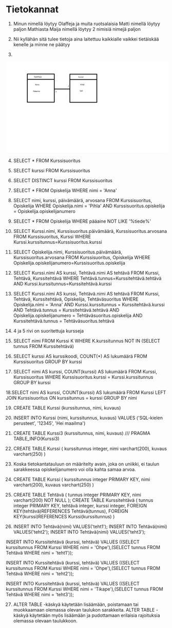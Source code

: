 # Tietokannat

1. Minun nimellä löytyy Olaffeja ja muita ruotsalaisia
Matti nimellä löytyy paljon Mathiasta
Maija nimellä löytyy 2 nimisiä nimejä paljon

2. Nii kyllähän sitä tulee tietoja aina laitettuu kaikkialle vaikkei tietäiskää kenelle ja minne ne päätyy

3. 
![Kuva1](Taulukko.png)

4. SELECT * 
FROM Kurssisuoritus

5. SELECT kurssi 
FROM Kurssisuoritus

6. SELECT DISTINCT kurssi 
FROM Kurssisuoritus

7. SELECT * 
FROM Opiskelija 
WHERE nimi = 'Anna'

8. SELECT nimi, kurssi, päivämäärä, arvosana 
FROM Kurssisuoritus, Opiskelija 
WHERE Opiskelija.nimi = 'Pihla' 
AND Kurssisuoritus.opiskelija = Opiskelija.opiskelijanumero

9. SELECT * 
FROM Opiskelija 
WHERE pääaine NOT LIKE '%tiede%'

10. SELECT Kurssi.nimi, Kurssisuoritus.päivämäärä, Kurssisuoritus.arvosana 
FROM Kurssisuoritus, Kurssi 
WHERE Kurssi.kurssitunnus=Kurssisuoritus.kurssi

11. SELECT Opiskelija.nimi, Kurssisuoritus.päivämäärä, Kurssisuoritus.arvosana 
FROM Kurssisuoritus, Opiskelija 
WHERE Opiskelija.opiskelijanumero=Kurssisuoritus.opiskelija

12. SELECT Kurssi.nimi AS kurssi, Tehtävä.nimi AS tehtävä
FROM Kurssi, Tehtävä, Kurssitehtävä
WHERE Tehtävä.tunnus=Kurssitehtävä.tehtävä
AND Kurssi.kurssitunnus=Kurssitehtävä.kurssi

13. SELECT Kurssi.nimi AS kurssi, Tehtävä.nimi AS tehtävä
FROM Kurssi, Tehtävä, Kurssitehtävä, Opiskelija, Tehtäväsuoritus
WHERE Opiskelija.nimi = 'Anna'
AND Kurssi.kurssitunnus = Kurssitehtävä.kurssi
AND Tehtävä.tunnus = Kurssitehtävä.tehtävä
AND Opiskelija.opiskelijanumero = Tehtäväsuoritus.opiskelija
AND Kurssitehtävä.tunnus = Tehtäväsuoritus.tehtävä

14. 4 ja 5 rivi on suoritettuja kursseja

15. SELECT nimi FROM Kurssi K
WHERE K.kurssitunnus
NOT IN (SELECT tunnus FROM Kurssitehtävä)

16. SELECT kurssi AS kurssikoodi, COUNT(*) AS lukumäärä 
FROM Kurssisuoritus GROUP BY kurssi

17. SELECT nimi AS kurssi, COUNT(kurssi) AS lukumäärä
FROM Kurssi, Kurssisuoritus
WHERE Kurssisuoritus.kurssi = Kurssi.kurssitunnus GROUP BY kurssi

18.SELECT nimi AS kurssi, COUNT(kurssi) AS lukumäärä
FROM Kurssi LEFT JOIN Kurssisuoritus
ON kurssitunnus = kurssi GROUP BY nimi

19. CREATE TABLE Kurssi (kurssitunnus, nimi, kuvaus)

20. INSERT INTO Kurssi (nimi, kurssitunnus, kuvaus)
VALUES  ('SQL-kielen perusteet', '12345',  'Hei maailma')

21. CREATE TABLE Kurssi3 (kurssitunnus, nimi, kuvaus) ///
PRAGMA TABLE_INFO(Kurssi3)

22. CREATE TABLE Kurssi
(
kurssitunnus integer,
nimi varchart(200),
kuvaus varchart(250)
)

23. Koska tietokantatauluun on määritelty avain, joka on uniikki, ei taulun sarakkeessa opiskelijanumero voi olla kahta samaa arvoa.

24. CREATE TABLE Kurssi
(
kurssitunnus integer PRIMARY KEY,
nimi varchart(200),
kuvaus varchart(250)
)

25. CREATE TABLE Tehtävä
(
tunnus integer PRIMARY KEY,
nimi varchart(200) NOT NULL
);
CREATE TABLE Kurssitehtävä
(
tunnus integer PRIMARY KEY,
tehtävä integer,
kurssi integer,
FOREIGN KEY(tehtävä)REFERENCES Tehtävä(tunnus),
FOREIGN KEY(kurssi)REFERENCES Kurssi(kurssitunnus)
)

26. INSERT INTO Tehtävä(nimi) VALUES('teht1');
INSERT INTO Tehtävä(nimi) VALUES('teht2');
INSERT INTO Tehtävä(nimi) VALUES('teht3');


INSERT INTO Kurssitehtävä (kurssi, tehtävä)
VALUES ((SELECT kurssitunnus FROM Kurssi WHERE nimi = 'Ohpe'),(SELECT tunnus FROM Tehtävä WHERE nimi  = 'teht1'));

INSERT INTO Kurssitehtävä (kurssi, tehtävä)
VALUES ((SELECT kurssitunnus FROM Kurssi WHERE nimi = 'Ohpe'),(SELECT tunnus FROM Tehtävä WHERE nimi  = 'teht2'));

INSERT INTO Kurssitehtävä (kurssi, tehtävä)
VALUES ((SELECT kurssitunnus FROM Kurssi WHERE nimi = 'Tikape'),(SELECT tunnus FROM Tehtävä WHERE nimi  = 'teht3'));

27. ALTER TABLE -käskyä käytetään lisäämään, poistamaan tai muokkaamaan olemassa olevan taulukon sarakkeita.
ALTER TABLE -käskyä käytetään myös lisäämään ja pudottamaan erilaisia ​​rajoituksia olemassa olevaan taulukkoon.
